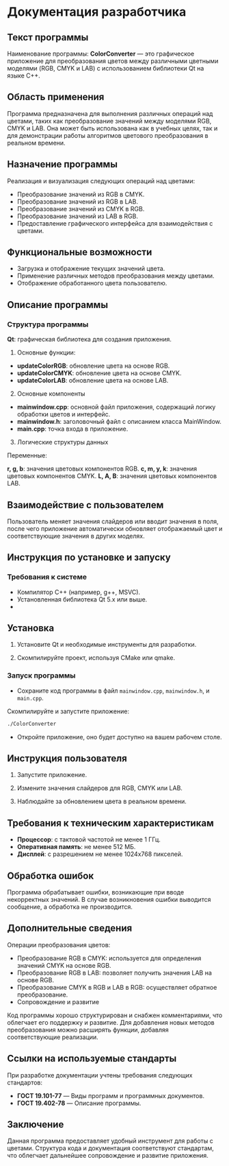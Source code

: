 # Документация разработчика

## Текст программы

Наименование программы: **ColorConverter** — это графическое приложение для преобразования цветов между различными цветными моделями (RGB, CMYK и LAB) с использованием библиотеки Qt на языке C++.

## Область применения

Программа предназначена для выполнения различных операций над цветами, таких как преобразование значений между моделями RGB, CMYK и LAB. Она может быть использована как в учебных целях, так и для демонстрации работы алгоритмов цветового преобразования в реальном времени.

## Назначение программы

Реализация и визуализация следующих операций над цветами:

- Преобразование значений из RGB в CMYK.
- Преобразование значений из RGB в LAB.
- Преобразование значений из CMYK в RGB.
- Преобразование значений из LAB в RGB.
- Предоставление графического интерфейса для взаимодействия с цветами.

## Функциональные возможности

- Загрузка и отображение текущих значений цвета.
- Применение различных методов преобразования между цветами.
- Отображение обработанного цвета пользователю.
  
## Описание программы

### Структура программы

**Qt**: графическая библиотека для создания приложения.

1. Основные функции:

- **updateColorRGB**: обновление цвета на основе RGB.
- **updateColorCMYK**: обновление цвета на основе CMYK.
- **updateColorLAB**: обновление цвета на основе LAB.

2. Основные компоненты

- **mainwindow.cpp**: основной файл приложения, содержащий логику обработки цветов и интерфейс.
- **mainwindow.h**: заголовочный файл с описанием класса MainWindow.
- **main.cpp**: точка входа в приложение.

3. Логические структуры данных

Переменные:

**r, g, b**: значения цветовых компонентов RGB.
**c, m, y, k**: значения цветовых компонентов CMYK.
**L, A, B**: значения цветовых компонентов LAB.

## Взаимодействие с пользователем

Пользователь меняет значения слайдеров или вводит значения в поля, после чего приложение автоматически обновляет отображаемый цвет и соответствующие значения в других моделях.

## Инструкция по установке и запуску

### Требования к системе

- Компилятор C++ (например, g++, MSVC).
- Установленная библиотека Qt 5.x или выше.
- 
## Установка

1. Установите Qt и необходимые инструменты для разработки.
  
2. Скомпилируйте проект, используя CMake или qmake.

### Запуск программы

- Сохраните код программы в файл `mainwindow.cpp`, `mainwindow.h`, и `main.cpp`.

Скомпилируйте и запустите приложение:

```bash
./ColorConverter
```
- Откройте приложение, оно будет доступно на вашем рабочем столе.
  
## Инструкция пользователя

1. Запустите приложение.
   
2. Измените значения слайдеров для RGB, CMYK или LAB.

3. Наблюдайте за обновлением цвета в реальном времени.
   
## Требования к техническим характеристикам

- **Процессор**: с тактовой частотой не менее 1 ГГц.
- **Оперативная память**: не менее 512 МБ.
- **Дисплей**: с разрешением не менее 1024x768 пикселей.
  
## Обработка ошибок

Программа обрабатывает ошибки, возникающие при вводе некорректных значений. В случае возникновения ошибки выводится сообщение, а обработка не производится.

## Дополнительные сведения

Операции преобразования цветов:

- Преобразование RGB в CMYK: используется для определения значений CMYK на основе RGB.
- Преобразование RGB в LAB: позволяет получить значения LAB на основе RGB.
- Преобразование CMYK в RGB и LAB в RGB: осуществляет обратное преобразование.
- Сопровождение и развитие
  
Код программы хорошо структурирован и снабжен комментариями, что облегчает его поддержку и развитие. Для добавления новых методов преобразования можно расширять функции, добавляя соответствующие реализации.

## Ссылки на используемые стандарты

При разработке документации учтены требования следующих стандартов:

- **ГОСТ 19.101-77** — Виды программ и программных документов.
- **ГОСТ 19.402-78** — Описание программы.
  
## Заключение

Данная программа предоставляет удобный инструмент для работы с цветами. Структура кода и документация соответствуют стандартам, что облегчает дальнейшее сопровождение и развитие приложения.
